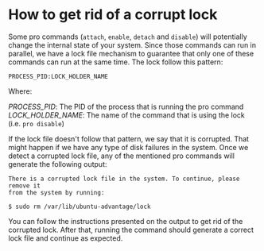 # How to get rid of a corrupt lock

Some pro commands (`attach`, `enable`, `detach` and `disable`) will potentially change the
internal state of your system. Since those commands can run in parallel, we have a lock file
mechanism to guarantee that only one of these commands can run at the same time. The lock follow
this pattern:

```
PROCESS_PID:LOCK_HOLDER_NAME
```

Where:

*PROCESS_PID*: The PID of the process that is running the pro command
*LOCK_HOLDER_NAME*: The name of the command that is using the lock (i.e. `pro disable`)

If the lock file doesn't follow that pattern, we say that it is corrupted. That might happen if we
have any type of disk failures in the system. Once we detect a corrupted lock file, any of
the mentioned pro commands will generate the following output:

```
There is a corrupted lock file in the system. To continue, please remove it
from the system by running:

$ sudo rm /var/lib/ubuntu-advantage/lock
```

You can follow the instructions presented on the output to get rid of the corrupted lock.
After that, running the command should generate a correct lock file and continue as expected.
